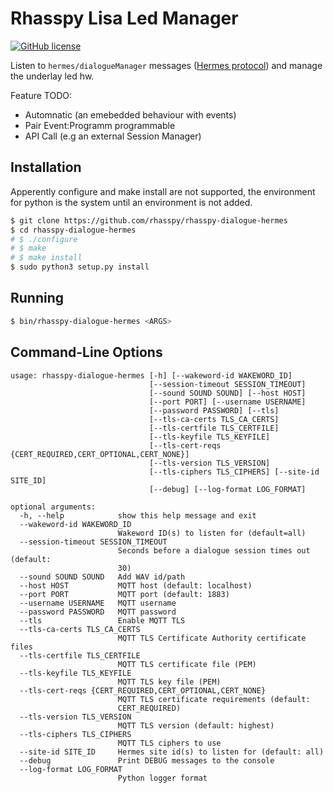 # Rhasspy Lisa Led Manager

[![GitHub license](https://img.shields.io/github/license/rhasspy/rhasspy-dialogue-hermes.svg)](https://github.com/rhasspy/rhasspy-dialogue-hermes/blob/master/LICENSE)

Listen to `hermes/dialogueManager` messages ([Hermes protocol](https://docs.snips.ai/reference/hermes)) and manage the underlay led hw.

Feature TODO:
* Automnatic (an emebedded behaviour with events)
* Pair Event:Programm programmable 
* API Call (e.g an external Session Manager)

## Installation

Apperently configure and make install are not supported, the environment for python is the system until an environment is not added. 

```bash
$ git clone https://github.com/rhasspy/rhasspy-dialogue-hermes
$ cd rhasspy-dialogue-hermes
# $ ./configure
# $ make
# $ make install
$ sudo python3 setup.py install
```

## Running

```bash
$ bin/rhasspy-dialogue-hermes <ARGS>
```

## Command-Line Options

```
usage: rhasspy-dialogue-hermes [-h] [--wakeword-id WAKEWORD_ID]
                               [--session-timeout SESSION_TIMEOUT]
                               [--sound SOUND SOUND] [--host HOST]
                               [--port PORT] [--username USERNAME]
                               [--password PASSWORD] [--tls]
                               [--tls-ca-certs TLS_CA_CERTS]
                               [--tls-certfile TLS_CERTFILE]
                               [--tls-keyfile TLS_KEYFILE]
                               [--tls-cert-reqs {CERT_REQUIRED,CERT_OPTIONAL,CERT_NONE}]
                               [--tls-version TLS_VERSION]
                               [--tls-ciphers TLS_CIPHERS] [--site-id SITE_ID]
                               [--debug] [--log-format LOG_FORMAT]

optional arguments:
  -h, --help            show this help message and exit
  --wakeword-id WAKEWORD_ID
                        Wakeword ID(s) to listen for (default=all)
  --session-timeout SESSION_TIMEOUT
                        Seconds before a dialogue session times out (default:
                        30)
  --sound SOUND SOUND   Add WAV id/path
  --host HOST           MQTT host (default: localhost)
  --port PORT           MQTT port (default: 1883)
  --username USERNAME   MQTT username
  --password PASSWORD   MQTT password
  --tls                 Enable MQTT TLS
  --tls-ca-certs TLS_CA_CERTS
                        MQTT TLS Certificate Authority certificate files
  --tls-certfile TLS_CERTFILE
                        MQTT TLS certificate file (PEM)
  --tls-keyfile TLS_KEYFILE
                        MQTT TLS key file (PEM)
  --tls-cert-reqs {CERT_REQUIRED,CERT_OPTIONAL,CERT_NONE}
                        MQTT TLS certificate requirements (default:
                        CERT_REQUIRED)
  --tls-version TLS_VERSION
                        MQTT TLS version (default: highest)
  --tls-ciphers TLS_CIPHERS
                        MQTT TLS ciphers to use
  --site-id SITE_ID     Hermes site id(s) to listen for (default: all)
  --debug               Print DEBUG messages to the console
  --log-format LOG_FORMAT
                        Python logger format
```
